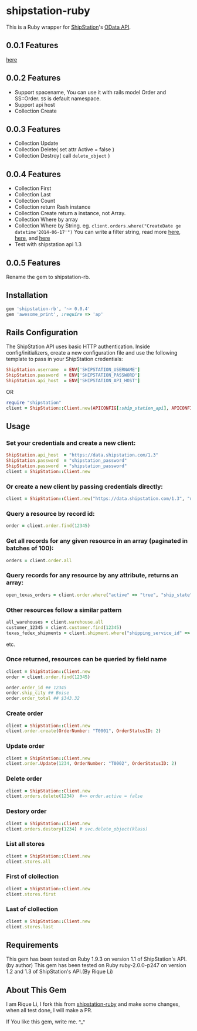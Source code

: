shipstation-ruby
================

This is a Ruby wrapper for [ShipStation](http://www.shipstation.com/)'s [OData API](http://api.shipstation.com/MainPage.ashx).

## 0.0.1 Features
[here](https://github.com/codyduval/shipstation-ruby)

## 0.0.2 Features

* Support spacename, You can use it with rails model Order and SS::Order. `SS` is default namespace.
* Support api host
* Collection Create

## 0.0.3 Features

* Collection Update
* Collection Delete( set attr Active = false )
* Collection Destroy( call `delete_object` )

## 0.0.4 Features

* Collection First
* Collection Last
* Collection Count
* Collection return Rash instance
* Collection Create return a instance, not Array.
* Collection Where by array
* Collection Where by String. eg. `client.orders.where("CreateDate ge datetime'2014-06-17'")` 
You can write a filter string, read more [here](http://msdn.microsoft.com/en-us/library/ff478141.aspx), [here](http://www.odata.org/documentation/odata-version-3-0/odata-version-3-0-core-protocol), and [here](http://docs.oasis-open.org/odata/odata/v4.0/os/part1-protocol/odata-v4.0-os-part1-protocol.html#_Built-in_Query_Functions)
* Test with shipstation api 1.3

## 0.0.5 Features

Rename the gem to shipstation-rb.


## Installation

``` ruby
gem 'shipstation-rb', '~> 0.0.4'
gem 'awesome_print', :require => 'ap'
```

## Rails Configuration

The ShipStation API uses basic HTTP authentication. Inside config/initializers, create a new configuration file and use the following template to pass in your ShipStation credentials:

``` ruby
ShipStation.username  = ENV['SHIPSTATION_USERNAME']
ShipStation.password  = ENV['SHIPSTATION_PASSWORD']
ShipStation.api_host  = ENV['SHIPSTATION_API_HOST']
```

OR

```ruby
require "shipstation"
client = ShipStation::Client.new(APICONFIG[:ship_station_api], APICONFIG[:ship_station_account], APICONFIG[:ship_station_password])
```

## Usage

### Set your credentials and create a new client:
``` ruby
ShipStation.api_host  = "https://data.shipstation.com/1.3"
ShipStation.password  = "shipstation_password"
ShipStation.password  = "shipstation_password"
client = ShipStation::Client.new
```

### Or create a new client by passing credentials directly:
``` ruby
client = ShipStation::Client.new("https://data.shipstation.com/1.3", "username", "password")
```

### Query a resource by record id:
``` ruby
order = client.order.find(12345)
```

### Get all records for any given resource in an array (paginated in batches of 100):
``` ruby
orders = client.order.all
```

### Query records for any resource by any attribute, returns an array:
``` ruby
open_texas_orders = client.order.where("active" => "true", "ship_state" => "TX")
```

### Other resources follow a similar pattern
``` ruby
all_warehouses = client.warehouse.all
customer_12345 = client.customer.find(12345)
texas_fedex_shipments = client.shipment.where("shipping_service_id" => 0001, "state" => "TX")
```
etc.

### Once returned, resources can be queried by field name
``` ruby
client = ShipStation::Client.new
order = client.order.find(12345)

order.order_id ## 12345
order.ship_city ## Boise
order.order_total ## $343.32
```

### Create order
```ruby
client = ShipStation::Client.new
client.order.create(OrderNumber: "T0001", OrderStatusID: 2)
```

### Update order
```ruby
client = ShipStation::Client.new
client.order.Update(1234, OrderNumber: "T0002", OrderStatusID: 2)
```

### Delete order
```ruby
client = ShipStation::Client.new
client.orders.delete(1234)  #=> order.active = false
```

### Destory order
```ruby
client = ShipStation::Client.new
client.orders.destory(1234) # svc.delete_object(klass)
```

### List all stores
```ruby
client = ShipStation::Client.new
client.stores.all
```

### First of clollection
```ruby
client = ShipStation::Client.new
client.stores.first
```

### Last of clollection
```ruby
client = ShipStation::Client.new
client.stores.last
```

## Requirements
This gem has been tested on Ruby 1.9.3 on version 1.1 of ShipStation's API.(by author)
This gem has been tested on Ruby ruby-2.0.0-p247 on version 1.2 and 1.3 of ShipStation's API.(By Rique Li)

## About This Gem

I am Rique Li, I fork this from [shipstation-ruby](https://github.com/codyduval/shipstation-ruby/) and make some changes, when all test done, I will make a PR.

If You like this gem, write me. ^_^


